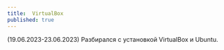 ```yaml
---
title:  VirtualBox
published: true
---
```

(19.06.2023-23.06.2023) Разбирался с установкой VirtualBox и Ubuntu.
